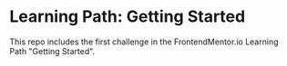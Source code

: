 # Learning Path: Getting Started

This repo includes the first challenge in the FrontendMentor.io Learning Path "Getting Started".